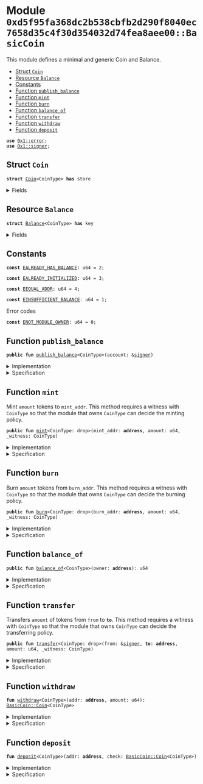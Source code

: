 
<a name="0xd5f95fa368dc2b538cbfb2d290f8040ec7658d35c4f30d354032d74fea8aee00_BasicCoin"></a>

# Module `0xd5f95fa368dc2b538cbfb2d290f8040ec7658d35c4f30d354032d74fea8aee00::BasicCoin`

This module defines a minimal and generic Coin and Balance.


-  [Struct `Coin`](#0xd5f95fa368dc2b538cbfb2d290f8040ec7658d35c4f30d354032d74fea8aee00_BasicCoin_Coin)
-  [Resource `Balance`](#0xd5f95fa368dc2b538cbfb2d290f8040ec7658d35c4f30d354032d74fea8aee00_BasicCoin_Balance)
-  [Constants](#@Constants_0)
-  [Function `publish_balance`](#0xd5f95fa368dc2b538cbfb2d290f8040ec7658d35c4f30d354032d74fea8aee00_BasicCoin_publish_balance)
-  [Function `mint`](#0xd5f95fa368dc2b538cbfb2d290f8040ec7658d35c4f30d354032d74fea8aee00_BasicCoin_mint)
-  [Function `burn`](#0xd5f95fa368dc2b538cbfb2d290f8040ec7658d35c4f30d354032d74fea8aee00_BasicCoin_burn)
-  [Function `balance_of`](#0xd5f95fa368dc2b538cbfb2d290f8040ec7658d35c4f30d354032d74fea8aee00_BasicCoin_balance_of)
-  [Function `transfer`](#0xd5f95fa368dc2b538cbfb2d290f8040ec7658d35c4f30d354032d74fea8aee00_BasicCoin_transfer)
-  [Function `withdraw`](#0xd5f95fa368dc2b538cbfb2d290f8040ec7658d35c4f30d354032d74fea8aee00_BasicCoin_withdraw)
-  [Function `deposit`](#0xd5f95fa368dc2b538cbfb2d290f8040ec7658d35c4f30d354032d74fea8aee00_BasicCoin_deposit)


<pre><code><b>use</b> <a href="">0x1::error</a>;
<b>use</b> <a href="">0x1::signer</a>;
</code></pre>



<a name="0xd5f95fa368dc2b538cbfb2d290f8040ec7658d35c4f30d354032d74fea8aee00_BasicCoin_Coin"></a>

## Struct `Coin`



<pre><code><b>struct</b> <a href="BasicCoin.md#0xd5f95fa368dc2b538cbfb2d290f8040ec7658d35c4f30d354032d74fea8aee00_BasicCoin_Coin">Coin</a>&lt;CoinType&gt; <b>has</b> store
</code></pre>



<details>
<summary>Fields</summary>


<dl>
<dt>
<code>value: u64</code>
</dt>
<dd>

</dd>
</dl>


</details>

<a name="0xd5f95fa368dc2b538cbfb2d290f8040ec7658d35c4f30d354032d74fea8aee00_BasicCoin_Balance"></a>

## Resource `Balance`



<pre><code><b>struct</b> <a href="BasicCoin.md#0xd5f95fa368dc2b538cbfb2d290f8040ec7658d35c4f30d354032d74fea8aee00_BasicCoin_Balance">Balance</a>&lt;CoinType&gt; <b>has</b> key
</code></pre>



<details>
<summary>Fields</summary>


<dl>
<dt>
<code>coin: <a href="BasicCoin.md#0xd5f95fa368dc2b538cbfb2d290f8040ec7658d35c4f30d354032d74fea8aee00_BasicCoin_Coin">BasicCoin::Coin</a>&lt;CoinType&gt;</code>
</dt>
<dd>

</dd>
</dl>


</details>

<a name="@Constants_0"></a>

## Constants


<a name="0xd5f95fa368dc2b538cbfb2d290f8040ec7658d35c4f30d354032d74fea8aee00_BasicCoin_EALREADY_HAS_BALANCE"></a>



<pre><code><b>const</b> <a href="BasicCoin.md#0xd5f95fa368dc2b538cbfb2d290f8040ec7658d35c4f30d354032d74fea8aee00_BasicCoin_EALREADY_HAS_BALANCE">EALREADY_HAS_BALANCE</a>: u64 = 2;
</code></pre>



<a name="0xd5f95fa368dc2b538cbfb2d290f8040ec7658d35c4f30d354032d74fea8aee00_BasicCoin_EALREADY_INITIALIZED"></a>



<pre><code><b>const</b> <a href="BasicCoin.md#0xd5f95fa368dc2b538cbfb2d290f8040ec7658d35c4f30d354032d74fea8aee00_BasicCoin_EALREADY_INITIALIZED">EALREADY_INITIALIZED</a>: u64 = 3;
</code></pre>



<a name="0xd5f95fa368dc2b538cbfb2d290f8040ec7658d35c4f30d354032d74fea8aee00_BasicCoin_EEQUAL_ADDR"></a>



<pre><code><b>const</b> <a href="BasicCoin.md#0xd5f95fa368dc2b538cbfb2d290f8040ec7658d35c4f30d354032d74fea8aee00_BasicCoin_EEQUAL_ADDR">EEQUAL_ADDR</a>: u64 = 4;
</code></pre>



<a name="0xd5f95fa368dc2b538cbfb2d290f8040ec7658d35c4f30d354032d74fea8aee00_BasicCoin_EINSUFFICIENT_BALANCE"></a>



<pre><code><b>const</b> <a href="BasicCoin.md#0xd5f95fa368dc2b538cbfb2d290f8040ec7658d35c4f30d354032d74fea8aee00_BasicCoin_EINSUFFICIENT_BALANCE">EINSUFFICIENT_BALANCE</a>: u64 = 1;
</code></pre>



<a name="0xd5f95fa368dc2b538cbfb2d290f8040ec7658d35c4f30d354032d74fea8aee00_BasicCoin_ENOT_MODULE_OWNER"></a>

Error codes


<pre><code><b>const</b> <a href="BasicCoin.md#0xd5f95fa368dc2b538cbfb2d290f8040ec7658d35c4f30d354032d74fea8aee00_BasicCoin_ENOT_MODULE_OWNER">ENOT_MODULE_OWNER</a>: u64 = 0;
</code></pre>



<a name="0xd5f95fa368dc2b538cbfb2d290f8040ec7658d35c4f30d354032d74fea8aee00_BasicCoin_publish_balance"></a>

## Function `publish_balance`



<pre><code><b>public</b> <b>fun</b> <a href="BasicCoin.md#0xd5f95fa368dc2b538cbfb2d290f8040ec7658d35c4f30d354032d74fea8aee00_BasicCoin_publish_balance">publish_balance</a>&lt;CoinType&gt;(account: &<a href="">signer</a>)
</code></pre>



<details>
<summary>Implementation</summary>


<pre><code><b>public</b> entry <b>fun</b> <a href="BasicCoin.md#0xd5f95fa368dc2b538cbfb2d290f8040ec7658d35c4f30d354032d74fea8aee00_BasicCoin_publish_balance">publish_balance</a>&lt;CoinType&gt;(account: &<a href="">signer</a>) {
    <b>let</b> empty_coin = <a href="BasicCoin.md#0xd5f95fa368dc2b538cbfb2d290f8040ec7658d35c4f30d354032d74fea8aee00_BasicCoin_Coin">Coin</a>&lt;CoinType&gt; { value: 0 };
    <b>assert</b>!(!<b>exists</b>&lt;<a href="BasicCoin.md#0xd5f95fa368dc2b538cbfb2d290f8040ec7658d35c4f30d354032d74fea8aee00_BasicCoin_Balance">Balance</a>&lt;CoinType&gt;&gt;(<a href="_address_of">signer::address_of</a>(account)), <a href="_already_exists">error::already_exists</a>(<a href="BasicCoin.md#0xd5f95fa368dc2b538cbfb2d290f8040ec7658d35c4f30d354032d74fea8aee00_BasicCoin_EALREADY_HAS_BALANCE">EALREADY_HAS_BALANCE</a>));
    <b>move_to</b>(account, <a href="BasicCoin.md#0xd5f95fa368dc2b538cbfb2d290f8040ec7658d35c4f30d354032d74fea8aee00_BasicCoin_Balance">Balance</a>&lt;CoinType&gt; { coin:  empty_coin });
}
</code></pre>



</details>

<details>
<summary>Specification</summary>



<pre><code><b>include</b> <a href="BasicCoin.md#0xd5f95fa368dc2b538cbfb2d290f8040ec7658d35c4f30d354032d74fea8aee00_BasicCoin_Schema_publish">Schema_publish</a>&lt;CoinType&gt; {addr: <a href="_address_of">signer::address_of</a>(account), amount: 0};
</code></pre>




<a name="0xd5f95fa368dc2b538cbfb2d290f8040ec7658d35c4f30d354032d74fea8aee00_BasicCoin_Schema_publish"></a>


<pre><code><b>schema</b> <a href="BasicCoin.md#0xd5f95fa368dc2b538cbfb2d290f8040ec7658d35c4f30d354032d74fea8aee00_BasicCoin_Schema_publish">Schema_publish</a>&lt;CoinType&gt; {
    addr: <b>address</b>;
    amount: u64;
    <b>aborts_if</b> <b>exists</b>&lt;<a href="BasicCoin.md#0xd5f95fa368dc2b538cbfb2d290f8040ec7658d35c4f30d354032d74fea8aee00_BasicCoin_Balance">Balance</a>&lt;CoinType&gt;&gt;(addr);
    <b>ensures</b> <b>exists</b>&lt;<a href="BasicCoin.md#0xd5f95fa368dc2b538cbfb2d290f8040ec7658d35c4f30d354032d74fea8aee00_BasicCoin_Balance">Balance</a>&lt;CoinType&gt;&gt;(addr);
    <b>let</b> <b>post</b> balance_post = <b>global</b>&lt;<a href="BasicCoin.md#0xd5f95fa368dc2b538cbfb2d290f8040ec7658d35c4f30d354032d74fea8aee00_BasicCoin_Balance">Balance</a>&lt;CoinType&gt;&gt;(addr).coin.value;
    <b>ensures</b> balance_post == amount;
}
</code></pre>



</details>

<a name="0xd5f95fa368dc2b538cbfb2d290f8040ec7658d35c4f30d354032d74fea8aee00_BasicCoin_mint"></a>

## Function `mint`

Mint <code>amount</code> tokens to <code>mint_addr</code>. This method requires a witness with <code>CoinType</code> so that the
module that owns <code>CoinType</code> can decide the minting policy.


<pre><code><b>public</b> <b>fun</b> <a href="BasicCoin.md#0xd5f95fa368dc2b538cbfb2d290f8040ec7658d35c4f30d354032d74fea8aee00_BasicCoin_mint">mint</a>&lt;CoinType: drop&gt;(mint_addr: <b>address</b>, amount: u64, _witness: CoinType)
</code></pre>



<details>
<summary>Implementation</summary>


<pre><code><b>public</b> entry <b>fun</b> <a href="BasicCoin.md#0xd5f95fa368dc2b538cbfb2d290f8040ec7658d35c4f30d354032d74fea8aee00_BasicCoin_mint">mint</a>&lt;CoinType: drop&gt;(mint_addr: <b>address</b>, amount: u64, _witness: CoinType) <b>acquires</b> <a href="BasicCoin.md#0xd5f95fa368dc2b538cbfb2d290f8040ec7658d35c4f30d354032d74fea8aee00_BasicCoin_Balance">Balance</a> {
    // Deposit `amount` of tokens <b>to</b> mint_addr's balance
    <a href="BasicCoin.md#0xd5f95fa368dc2b538cbfb2d290f8040ec7658d35c4f30d354032d74fea8aee00_BasicCoin_deposit">deposit</a>(mint_addr, <a href="BasicCoin.md#0xd5f95fa368dc2b538cbfb2d290f8040ec7658d35c4f30d354032d74fea8aee00_BasicCoin_Coin">Coin</a>&lt;CoinType&gt; { value: amount });
}
</code></pre>



</details>

<details>
<summary>Specification</summary>



<pre><code><b>include</b> <a href="BasicCoin.md#0xd5f95fa368dc2b538cbfb2d290f8040ec7658d35c4f30d354032d74fea8aee00_BasicCoin_DepositSchema">DepositSchema</a>&lt;CoinType&gt; {addr: mint_addr, amount};
</code></pre>



</details>

<a name="0xd5f95fa368dc2b538cbfb2d290f8040ec7658d35c4f30d354032d74fea8aee00_BasicCoin_burn"></a>

## Function `burn`

Burn <code>amount</code> tokens from <code>burn_addr</code>. This method requires a witness with <code>CoinType</code> so that the
module that owns <code>CoinType</code> can decide the burning policy.


<pre><code><b>public</b> <b>fun</b> <a href="BasicCoin.md#0xd5f95fa368dc2b538cbfb2d290f8040ec7658d35c4f30d354032d74fea8aee00_BasicCoin_burn">burn</a>&lt;CoinType: drop&gt;(burn_addr: <b>address</b>, amount: u64, _witness: CoinType)
</code></pre>



<details>
<summary>Implementation</summary>


<pre><code><b>public</b> entry <b>fun</b> <a href="BasicCoin.md#0xd5f95fa368dc2b538cbfb2d290f8040ec7658d35c4f30d354032d74fea8aee00_BasicCoin_burn">burn</a>&lt;CoinType: drop&gt;(burn_addr: <b>address</b>, amount: u64, _witness: CoinType) <b>acquires</b> <a href="BasicCoin.md#0xd5f95fa368dc2b538cbfb2d290f8040ec7658d35c4f30d354032d74fea8aee00_BasicCoin_Balance">Balance</a> {
    // Withdraw `amount` of tokens from mint_addr's balance
    <b>let</b> <a href="BasicCoin.md#0xd5f95fa368dc2b538cbfb2d290f8040ec7658d35c4f30d354032d74fea8aee00_BasicCoin_Coin">Coin</a> { value: _ } = <a href="BasicCoin.md#0xd5f95fa368dc2b538cbfb2d290f8040ec7658d35c4f30d354032d74fea8aee00_BasicCoin_withdraw">withdraw</a>&lt;CoinType&gt;(burn_addr, amount);
}
</code></pre>



</details>

<details>
<summary>Specification</summary>



</details>

<a name="0xd5f95fa368dc2b538cbfb2d290f8040ec7658d35c4f30d354032d74fea8aee00_BasicCoin_balance_of"></a>

## Function `balance_of`



<pre><code><b>public</b> <b>fun</b> <a href="BasicCoin.md#0xd5f95fa368dc2b538cbfb2d290f8040ec7658d35c4f30d354032d74fea8aee00_BasicCoin_balance_of">balance_of</a>&lt;CoinType&gt;(owner: <b>address</b>): u64
</code></pre>



<details>
<summary>Implementation</summary>


<pre><code><b>public</b> entry <b>fun</b> <a href="BasicCoin.md#0xd5f95fa368dc2b538cbfb2d290f8040ec7658d35c4f30d354032d74fea8aee00_BasicCoin_balance_of">balance_of</a>&lt;CoinType&gt;(owner: <b>address</b>): u64 <b>acquires</b> <a href="BasicCoin.md#0xd5f95fa368dc2b538cbfb2d290f8040ec7658d35c4f30d354032d74fea8aee00_BasicCoin_Balance">Balance</a> {
    <b>borrow_global</b>&lt;<a href="BasicCoin.md#0xd5f95fa368dc2b538cbfb2d290f8040ec7658d35c4f30d354032d74fea8aee00_BasicCoin_Balance">Balance</a>&lt;CoinType&gt;&gt;(owner).coin.value
}
</code></pre>



</details>

<details>
<summary>Specification</summary>



<pre><code><b>pragma</b> aborts_if_is_strict;
<b>aborts_if</b> !<b>exists</b>&lt;<a href="BasicCoin.md#0xd5f95fa368dc2b538cbfb2d290f8040ec7658d35c4f30d354032d74fea8aee00_BasicCoin_Balance">Balance</a>&lt;CoinType&gt;&gt;(owner);
</code></pre>



</details>

<a name="0xd5f95fa368dc2b538cbfb2d290f8040ec7658d35c4f30d354032d74fea8aee00_BasicCoin_transfer"></a>

## Function `transfer`

Transfers <code>amount</code> of tokens from <code>from</code> to <code><b>to</b></code>. This method requires a witness with <code>CoinType</code> so that the
module that owns <code>CoinType</code> can decide the transferring policy.


<pre><code><b>public</b> <b>fun</b> <a href="BasicCoin.md#0xd5f95fa368dc2b538cbfb2d290f8040ec7658d35c4f30d354032d74fea8aee00_BasicCoin_transfer">transfer</a>&lt;CoinType: drop&gt;(from: &<a href="">signer</a>, <b>to</b>: <b>address</b>, amount: u64, _witness: CoinType)
</code></pre>



<details>
<summary>Implementation</summary>


<pre><code><b>public</b> entry <b>fun</b> <a href="BasicCoin.md#0xd5f95fa368dc2b538cbfb2d290f8040ec7658d35c4f30d354032d74fea8aee00_BasicCoin_transfer">transfer</a>&lt;CoinType: drop&gt;(from: &<a href="">signer</a>, <b>to</b>: <b>address</b>, amount: u64, _witness: CoinType) <b>acquires</b> <a href="BasicCoin.md#0xd5f95fa368dc2b538cbfb2d290f8040ec7658d35c4f30d354032d74fea8aee00_BasicCoin_Balance">Balance</a> {
    <b>let</b> from_addr = <a href="_address_of">signer::address_of</a>(from);
    <b>assert</b>!(from_addr != <b>to</b>, <a href="BasicCoin.md#0xd5f95fa368dc2b538cbfb2d290f8040ec7658d35c4f30d354032d74fea8aee00_BasicCoin_EEQUAL_ADDR">EEQUAL_ADDR</a>);
    <b>let</b> check = <a href="BasicCoin.md#0xd5f95fa368dc2b538cbfb2d290f8040ec7658d35c4f30d354032d74fea8aee00_BasicCoin_withdraw">withdraw</a>&lt;CoinType&gt;(from_addr, amount);
    <a href="BasicCoin.md#0xd5f95fa368dc2b538cbfb2d290f8040ec7658d35c4f30d354032d74fea8aee00_BasicCoin_deposit">deposit</a>&lt;CoinType&gt;(<b>to</b>, check);
}
</code></pre>



</details>

<details>
<summary>Specification</summary>



<pre><code><b>let</b> addr_from = <a href="_address_of">signer::address_of</a>(from);
<b>let</b> balance_from = <b>global</b>&lt;<a href="BasicCoin.md#0xd5f95fa368dc2b538cbfb2d290f8040ec7658d35c4f30d354032d74fea8aee00_BasicCoin_Balance">Balance</a>&lt;CoinType&gt;&gt;(addr_from).coin.value;
<b>let</b> balance_to = <b>global</b>&lt;<a href="BasicCoin.md#0xd5f95fa368dc2b538cbfb2d290f8040ec7658d35c4f30d354032d74fea8aee00_BasicCoin_Balance">Balance</a>&lt;CoinType&gt;&gt;(<b>to</b>).coin.value;
<b>let</b> <b>post</b> balance_from_post = <b>global</b>&lt;<a href="BasicCoin.md#0xd5f95fa368dc2b538cbfb2d290f8040ec7658d35c4f30d354032d74fea8aee00_BasicCoin_Balance">Balance</a>&lt;CoinType&gt;&gt;(addr_from).coin.value;
<b>let</b> <b>post</b> balance_to_post = <b>global</b>&lt;<a href="BasicCoin.md#0xd5f95fa368dc2b538cbfb2d290f8040ec7658d35c4f30d354032d74fea8aee00_BasicCoin_Balance">Balance</a>&lt;CoinType&gt;&gt;(<b>to</b>).coin.value;
<b>aborts_if</b> !<b>exists</b>&lt;<a href="BasicCoin.md#0xd5f95fa368dc2b538cbfb2d290f8040ec7658d35c4f30d354032d74fea8aee00_BasicCoin_Balance">Balance</a>&lt;CoinType&gt;&gt;(addr_from);
<b>aborts_if</b> !<b>exists</b>&lt;<a href="BasicCoin.md#0xd5f95fa368dc2b538cbfb2d290f8040ec7658d35c4f30d354032d74fea8aee00_BasicCoin_Balance">Balance</a>&lt;CoinType&gt;&gt;(<b>to</b>);
<b>aborts_if</b> balance_from &lt; amount;
<b>aborts_if</b> balance_to + amount &gt; MAX_U64;
<b>aborts_if</b> addr_from == <b>to</b>;
<b>ensures</b> balance_from_post == balance_from - amount;
<b>ensures</b> balance_to_post == balance_to + amount;
</code></pre>



</details>

<a name="0xd5f95fa368dc2b538cbfb2d290f8040ec7658d35c4f30d354032d74fea8aee00_BasicCoin_withdraw"></a>

## Function `withdraw`



<pre><code><b>fun</b> <a href="BasicCoin.md#0xd5f95fa368dc2b538cbfb2d290f8040ec7658d35c4f30d354032d74fea8aee00_BasicCoin_withdraw">withdraw</a>&lt;CoinType&gt;(addr: <b>address</b>, amount: u64): <a href="BasicCoin.md#0xd5f95fa368dc2b538cbfb2d290f8040ec7658d35c4f30d354032d74fea8aee00_BasicCoin_Coin">BasicCoin::Coin</a>&lt;CoinType&gt;
</code></pre>



<details>
<summary>Implementation</summary>


<pre><code><b>fun</b> <a href="BasicCoin.md#0xd5f95fa368dc2b538cbfb2d290f8040ec7658d35c4f30d354032d74fea8aee00_BasicCoin_withdraw">withdraw</a>&lt;CoinType&gt;(addr: <b>address</b>, amount: u64) : <a href="BasicCoin.md#0xd5f95fa368dc2b538cbfb2d290f8040ec7658d35c4f30d354032d74fea8aee00_BasicCoin_Coin">Coin</a>&lt;CoinType&gt; <b>acquires</b> <a href="BasicCoin.md#0xd5f95fa368dc2b538cbfb2d290f8040ec7658d35c4f30d354032d74fea8aee00_BasicCoin_Balance">Balance</a> {
    <b>let</b> balance = <a href="BasicCoin.md#0xd5f95fa368dc2b538cbfb2d290f8040ec7658d35c4f30d354032d74fea8aee00_BasicCoin_balance_of">balance_of</a>&lt;CoinType&gt;(addr);
    <b>assert</b>!(balance &gt;= amount, <a href="BasicCoin.md#0xd5f95fa368dc2b538cbfb2d290f8040ec7658d35c4f30d354032d74fea8aee00_BasicCoin_EINSUFFICIENT_BALANCE">EINSUFFICIENT_BALANCE</a>);
    <b>let</b> balance_ref = &<b>mut</b> <b>borrow_global_mut</b>&lt;<a href="BasicCoin.md#0xd5f95fa368dc2b538cbfb2d290f8040ec7658d35c4f30d354032d74fea8aee00_BasicCoin_Balance">Balance</a>&lt;CoinType&gt;&gt;(addr).coin.value;
    *balance_ref = balance - amount;
    <a href="BasicCoin.md#0xd5f95fa368dc2b538cbfb2d290f8040ec7658d35c4f30d354032d74fea8aee00_BasicCoin_Coin">Coin</a>&lt;CoinType&gt; { value: amount }
}
</code></pre>



</details>

<details>
<summary>Specification</summary>



<pre><code><b>let</b> balance = <b>global</b>&lt;<a href="BasicCoin.md#0xd5f95fa368dc2b538cbfb2d290f8040ec7658d35c4f30d354032d74fea8aee00_BasicCoin_Balance">Balance</a>&lt;CoinType&gt;&gt;(addr).coin.value;
<b>aborts_if</b> !<b>exists</b>&lt;<a href="BasicCoin.md#0xd5f95fa368dc2b538cbfb2d290f8040ec7658d35c4f30d354032d74fea8aee00_BasicCoin_Balance">Balance</a>&lt;CoinType&gt;&gt;(addr);
<b>aborts_if</b> balance &lt; amount;
<b>let</b> <b>post</b> balance_post = <b>global</b>&lt;<a href="BasicCoin.md#0xd5f95fa368dc2b538cbfb2d290f8040ec7658d35c4f30d354032d74fea8aee00_BasicCoin_Balance">Balance</a>&lt;CoinType&gt;&gt;(addr).coin.value;
<b>ensures</b> result == <a href="BasicCoin.md#0xd5f95fa368dc2b538cbfb2d290f8040ec7658d35c4f30d354032d74fea8aee00_BasicCoin_Coin">Coin</a>&lt;CoinType&gt; { value: amount };
<b>ensures</b> balance_post == balance - amount;
</code></pre>



</details>

<a name="0xd5f95fa368dc2b538cbfb2d290f8040ec7658d35c4f30d354032d74fea8aee00_BasicCoin_deposit"></a>

## Function `deposit`



<pre><code><b>fun</b> <a href="BasicCoin.md#0xd5f95fa368dc2b538cbfb2d290f8040ec7658d35c4f30d354032d74fea8aee00_BasicCoin_deposit">deposit</a>&lt;CoinType&gt;(addr: <b>address</b>, check: <a href="BasicCoin.md#0xd5f95fa368dc2b538cbfb2d290f8040ec7658d35c4f30d354032d74fea8aee00_BasicCoin_Coin">BasicCoin::Coin</a>&lt;CoinType&gt;)
</code></pre>



<details>
<summary>Implementation</summary>


<pre><code><b>fun</b> <a href="BasicCoin.md#0xd5f95fa368dc2b538cbfb2d290f8040ec7658d35c4f30d354032d74fea8aee00_BasicCoin_deposit">deposit</a>&lt;CoinType&gt;(addr: <b>address</b>, check: <a href="BasicCoin.md#0xd5f95fa368dc2b538cbfb2d290f8040ec7658d35c4f30d354032d74fea8aee00_BasicCoin_Coin">Coin</a>&lt;CoinType&gt;) <b>acquires</b> <a href="BasicCoin.md#0xd5f95fa368dc2b538cbfb2d290f8040ec7658d35c4f30d354032d74fea8aee00_BasicCoin_Balance">Balance</a>{
    <b>let</b> balance = <a href="BasicCoin.md#0xd5f95fa368dc2b538cbfb2d290f8040ec7658d35c4f30d354032d74fea8aee00_BasicCoin_balance_of">balance_of</a>&lt;CoinType&gt;(addr);
    <b>let</b> balance_ref = &<b>mut</b> <b>borrow_global_mut</b>&lt;<a href="BasicCoin.md#0xd5f95fa368dc2b538cbfb2d290f8040ec7658d35c4f30d354032d74fea8aee00_BasicCoin_Balance">Balance</a>&lt;CoinType&gt;&gt;(addr).coin.value;
    <b>let</b> <a href="BasicCoin.md#0xd5f95fa368dc2b538cbfb2d290f8040ec7658d35c4f30d354032d74fea8aee00_BasicCoin_Coin">Coin</a> { value } = check;
    *balance_ref = balance + value;
}
</code></pre>



</details>

<details>
<summary>Specification</summary>



<pre><code><b>let</b> balance = <b>global</b>&lt;<a href="BasicCoin.md#0xd5f95fa368dc2b538cbfb2d290f8040ec7658d35c4f30d354032d74fea8aee00_BasicCoin_Balance">Balance</a>&lt;CoinType&gt;&gt;(addr).coin.value;
<b>let</b> check_value = check.value;
<b>aborts_if</b> !<b>exists</b>&lt;<a href="BasicCoin.md#0xd5f95fa368dc2b538cbfb2d290f8040ec7658d35c4f30d354032d74fea8aee00_BasicCoin_Balance">Balance</a>&lt;CoinType&gt;&gt;(addr);
<b>aborts_if</b> balance + check_value &gt; MAX_U64;
<b>let</b> <b>post</b> balance_post = <b>global</b>&lt;<a href="BasicCoin.md#0xd5f95fa368dc2b538cbfb2d290f8040ec7658d35c4f30d354032d74fea8aee00_BasicCoin_Balance">Balance</a>&lt;CoinType&gt;&gt;(addr).coin.value;
<b>ensures</b> balance_post == balance + check_value;
</code></pre>




<a name="0xd5f95fa368dc2b538cbfb2d290f8040ec7658d35c4f30d354032d74fea8aee00_BasicCoin_DepositSchema"></a>


<pre><code><b>schema</b> <a href="BasicCoin.md#0xd5f95fa368dc2b538cbfb2d290f8040ec7658d35c4f30d354032d74fea8aee00_BasicCoin_DepositSchema">DepositSchema</a>&lt;CoinType&gt; {
    addr: <b>address</b>;
    amount: u64;
    <b>let</b> balance = <b>global</b>&lt;<a href="BasicCoin.md#0xd5f95fa368dc2b538cbfb2d290f8040ec7658d35c4f30d354032d74fea8aee00_BasicCoin_Balance">Balance</a>&lt;CoinType&gt;&gt;(addr).coin.value;
    <b>aborts_if</b> !<b>exists</b>&lt;<a href="BasicCoin.md#0xd5f95fa368dc2b538cbfb2d290f8040ec7658d35c4f30d354032d74fea8aee00_BasicCoin_Balance">Balance</a>&lt;CoinType&gt;&gt;(addr);
    <b>aborts_if</b> balance + amount &gt; MAX_U64;
    <b>let</b> <b>post</b> balance_post = <b>global</b>&lt;<a href="BasicCoin.md#0xd5f95fa368dc2b538cbfb2d290f8040ec7658d35c4f30d354032d74fea8aee00_BasicCoin_Balance">Balance</a>&lt;CoinType&gt;&gt;(addr).coin.value;
    <b>ensures</b> balance_post == balance + amount;
}
</code></pre>



</details>
